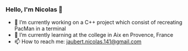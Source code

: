 ### Hello, I'm Nicolas 👋



- 🔭 I’m currently working on a C++ project which consist of recreating PacMan in a terminal
- 🌱 I’m currently learning at the college in Aix en Provence, France
- 📫 How to reach me: jaubert.nicolas.141@gmail.com

